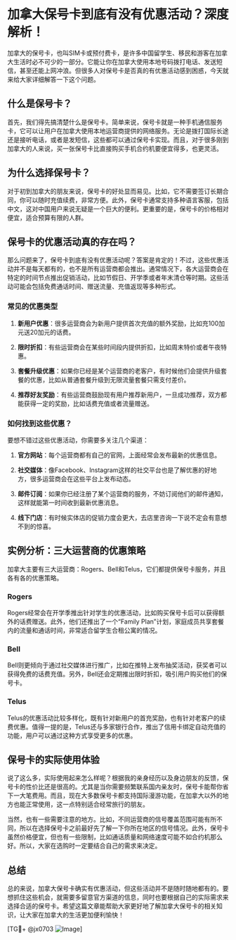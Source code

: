 # 加拿大保号卡到底有没有优惠活动？深度解析！

加拿大的保号卡，也叫SIM卡或预付费卡，是许多中国留学生、移民和游客在加拿大生活时必不可少的一部分。它能让你在加拿大使用本地号码拨打电话、发送短信，甚至还能上网冲浪。但很多人对保号卡是否真的有优惠活动感到困惑，今天就来给大家详细解答一下这个问题。

## 什么是保号卡？

首先，我们得先搞清楚什么是保号卡。简单来说，保号卡就是一种手机通信服务卡，它可以让用户在加拿大使用本地运营商提供的网络服务。无论是拨打国际长途还是接听电话，或者是发短信，这些都可以通过保号卡实现。而且，对于很多刚到加拿大的人来说，买一张保号卡比直接购买手机合约机要便宜得多，也更灵活。

## 为什么选择保号卡？

对于初到加拿大的朋友来说，保号卡的好处显而易见。比如，它不需要签订长期合同，你可以随时充值续费，非常方便。此外，保号卡通常支持多种语言客服，包括中文，这对中国用户来说无疑是一个巨大的便利。更重要的是，保号卡的价格相对便宜，适合预算有限的人群。

## 保号卡的优惠活动真的存在吗？

那么问题来了，保号卡到底有没有优惠活动呢？答案是肯定的！不过，这些优惠活动并不是每天都有的，也不是所有运营商都会推出。通常情况下，各大运营商会在特定的时间节点推出促销活动，比如节假日、开学季或者年末清仓等时期。这些活动可能会包括免费通话时间、赠送流量、充值返现等多种形式。

### 常见的优惠类型

1. **新用户优惠**：很多运营商会为新用户提供首次充值的额外奖励，比如充100加元送20加元的话费。
   
2. **限时折扣**：有些运营商会在某些时间段内提供折扣，比如周末特价或者午夜特惠。

3. **套餐升级优惠**：如果你已经是某个运营商的老客户，有时候他们会提供升级套餐的优惠，比如从普通套餐升级到无限流量套餐只需支付差价。

4. **推荐好友奖励**：有些运营商鼓励现有用户推荐新用户，一旦成功推荐，双方都能获得一定的奖励，比如话费充值或者流量赠送。

### 如何找到这些优惠？

要想不错过这些优惠活动，你需要多关注几个渠道：

1. **官方网站**：每个运营商都有自己的官网，上面经常会发布最新的优惠信息。
   
2. **社交媒体**：像Facebook、Instagram这样的社交平台也是了解优惠的好地方，很多运营商会在这些平台上发布动态。

3. **邮件订阅**：如果你已经注册了某个运营商的服务，不妨订阅他们的邮件通知，这样就能第一时间收到最新优惠消息。

4. **线下门店**：有时候实体店的促销力度会更大，去店里咨询一下说不定会有意想不到的惊喜。

## 实例分析：三大运营商的优惠策略

加拿大主要有三大运营商：Rogers、Bell和Telus，它们都提供保号卡服务，并且各有各的优惠策略。

### Rogers

Rogers经常会在开学季推出针对学生的优惠活动，比如购买保号卡后可以获得额外的话费赠送。此外，他们还推出了一个“Family Plan”计划，家庭成员共享套餐内的流量和通话时间，非常适合留学生合租公寓的情况。

### Bell

Bell则更倾向于通过社交媒体进行推广，比如在推特上发布抽奖活动，获奖者可以获得免费的话费充值。另外，Bell还会定期推出限时折扣，吸引用户购买他们的保号卡。

### Telus

Telus的优惠活动比较多样化，既有针对新用户的首充奖励，也有针对老客户的续费优惠。值得一提的是，Telus还与多家银行合作，推出了信用卡绑定自动充值的功能，用户可以通过这种方式享受更多的优惠。

## 保号卡的实际使用体验

说了这么多，实际使用起来怎么样呢？根据我的亲身经历以及身边朋友的反馈，保号卡的性价比还是很高的。尤其是当你需要频繁联系国内亲友时，保号卡能帮你省下一大笔费用。而且，现在大多数保号卡都支持国际漫游功能，在加拿大以外的地方也能正常使用，这一点特别适合经常旅行的朋友。

当然，也有一些需要注意的地方。比如，不同运营商的信号覆盖范围可能有所不同，所以在选择保号卡之前最好先了解一下你所在地区的信号情况。此外，保号卡虽然价格便宜，但也有一些限制，比如通话质量和网络速度可能不如合约机那么好。所以，大家在选购时一定要结合自己的需求来决定。

## 总结

总的来说，加拿大保号卡确实有优惠活动，但这些活动并不是随时随地都有的。要想抓住这些机会，就需要多留意官方渠道的信息，同时也要根据自己的实际需求来选择合适的保号卡。希望这篇文章能帮助大家更好地了解加拿大保号卡的相关知识，让大家在加拿大的生活更加便利愉快！

[TG💪+ @jx0703 ![Image](https://github.com/user-attachments/assets/dbca1d08-cadb-493c-b0ec-ad6f7a83f270)]